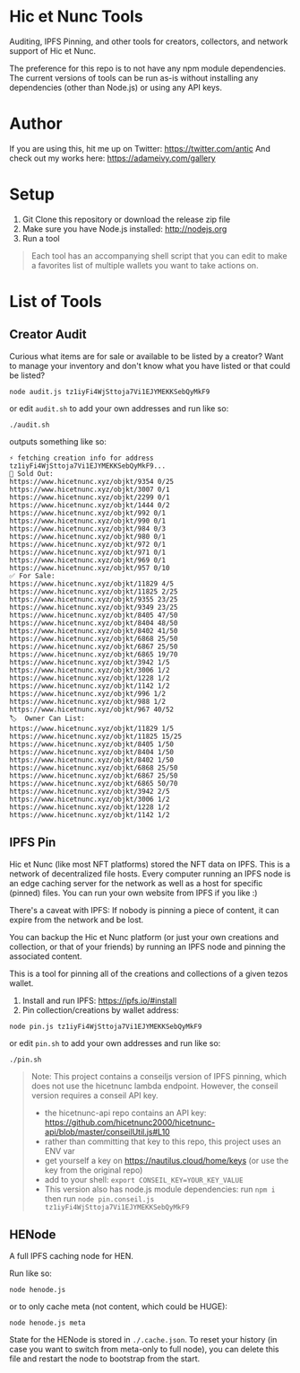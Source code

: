 # Hic et Nunc Tools

Auditing, IPFS Pinning, and other tools for creators, collectors, and network support of Hic et Nunc.

The preference for this repo is to not have any npm module dependencies. The current versions of tools can be run as-is without installing any dependencies (other than Node.js) or using any API keys.

# Author

If you are using this, hit me up on Twitter: https://twitter.com/antic
And check out my works here: https://adameivy.com/gallery

# Setup

1. Git Clone this repository or download the release zip file
2. Make sure you have Node.js installed: http://nodejs.org
3. Run a tool

> Each tool has an accompanying shell script that you can edit to make a favorites list of multiple wallets you want to take actions on.

# List of Tools

## Creator Audit

Curious what items are for sale or available to be listed by a creator?
Want to manage your inventory and don't know what you have listed or that could be listed?

```
node audit.js tz1iyFi4WjSttoja7Vi1EJYMEKKSebQyMkF9
```

or edit `audit.sh` to add your own addresses and run like so:

```
./audit.sh
```

outputs something like so:

```
⚡ fetching creation info for address tz1iyFi4WjSttoja7Vi1EJYMEKKSebQyMkF9...
🚫 Sold Out:
https://www.hicetnunc.xyz/objkt/9354 0/25
https://www.hicetnunc.xyz/objkt/3007 0/1
https://www.hicetnunc.xyz/objkt/2299 0/1
https://www.hicetnunc.xyz/objkt/1444 0/2
https://www.hicetnunc.xyz/objkt/992 0/1
https://www.hicetnunc.xyz/objkt/990 0/1
https://www.hicetnunc.xyz/objkt/984 0/3
https://www.hicetnunc.xyz/objkt/980 0/1
https://www.hicetnunc.xyz/objkt/972 0/1
https://www.hicetnunc.xyz/objkt/971 0/1
https://www.hicetnunc.xyz/objkt/969 0/1
https://www.hicetnunc.xyz/objkt/957 0/10
✅ For Sale:
https://www.hicetnunc.xyz/objkt/11829 4/5
https://www.hicetnunc.xyz/objkt/11825 2/25
https://www.hicetnunc.xyz/objkt/9355 23/25
https://www.hicetnunc.xyz/objkt/9349 23/25
https://www.hicetnunc.xyz/objkt/8405 47/50
https://www.hicetnunc.xyz/objkt/8404 48/50
https://www.hicetnunc.xyz/objkt/8402 41/50
https://www.hicetnunc.xyz/objkt/6868 25/50
https://www.hicetnunc.xyz/objkt/6867 25/50
https://www.hicetnunc.xyz/objkt/6865 19/70
https://www.hicetnunc.xyz/objkt/3942 1/5
https://www.hicetnunc.xyz/objkt/3006 1/2
https://www.hicetnunc.xyz/objkt/1228 1/2
https://www.hicetnunc.xyz/objkt/1142 1/2
https://www.hicetnunc.xyz/objkt/996 1/2
https://www.hicetnunc.xyz/objkt/988 1/2
https://www.hicetnunc.xyz/objkt/967 40/52
🏷️  Owner Can List:
https://www.hicetnunc.xyz/objkt/11829 1/5
https://www.hicetnunc.xyz/objkt/11825 15/25
https://www.hicetnunc.xyz/objkt/8405 1/50
https://www.hicetnunc.xyz/objkt/8404 1/50
https://www.hicetnunc.xyz/objkt/8402 1/50
https://www.hicetnunc.xyz/objkt/6868 25/50
https://www.hicetnunc.xyz/objkt/6867 25/50
https://www.hicetnunc.xyz/objkt/6865 50/70
https://www.hicetnunc.xyz/objkt/3942 2/5
https://www.hicetnunc.xyz/objkt/3006 1/2
https://www.hicetnunc.xyz/objkt/1228 1/2
https://www.hicetnunc.xyz/objkt/1142 1/2
```

## IPFS Pin

Hic et Nunc (like most NFT platforms) stored the NFT data on IPFS. This is a network of decentralized file hosts. Every computer running an IPFS node is an edge caching server for the network as well as a host for specific (pinned) files. You can run your own website from IPFS if you like :)

There's a caveat with IPFS: If nobody is pinning a piece of content, it can expire from the network and be lost.

You can backup the Hic et Nunc platform (or just your own creations and collection, or that of your friends) by running an IPFS node and pinning the associated content.

This is a tool for pinning all of the creations and collections of a given tezos wallet.

1. Install and run IPFS: https://ipfs.io/#install
2. Pin collection/creations by wallet address:

```
node pin.js tz1iyFi4WjSttoja7Vi1EJYMEKKSebQyMkF9
```

or edit `pin.sh` to add your own addresses and run like so:

```
./pin.sh
```

> Note: This project contains a conseiljs version of IPFS pinning, which does not use the hicetnunc lambda endpoint. However, the conseil version requires a conseil API key.
>
> - the hicetnunc-api repo contains an API key: https://github.com/hicetnunc2000/hicetnunc-api/blob/master/conseilUtil.js#L10
> - rather than committing that key to this repo, this project uses an ENV var
> - get yourself a key on https://nautilus.cloud/home/keys (or use the key from the original repo)
> - add to your shell: `export CONSEIL_KEY=YOUR_KEY_VALUE`
> - This version also has node.js module dependencies: run `npm i`
>   then run `node pin.conseil.js tz1iyFi4WjSttoja7Vi1EJYMEKKSebQyMkF9`

## HENode

A full IPFS caching node for HEN.

Run like so:

```
node henode.js
```

or to only cache meta (not content, which could be HUGE):

```
node henode.js meta
```

State for the HENode is stored in `./.cache.json`. To reset your history (in case you want to switch from meta-only to full node), you can delete this file and restart the node to bootstrap from the start.
